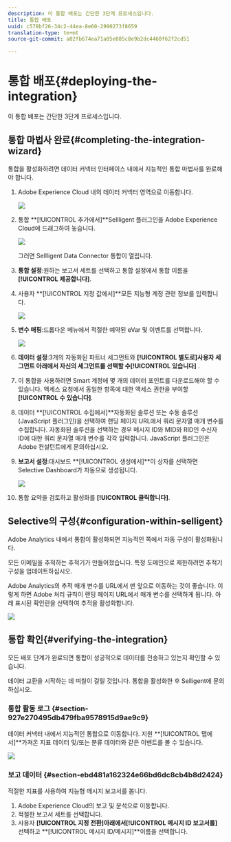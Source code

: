 ```yaml
---
description: 이 통합 배포는 간단한 3단계 프로세스입니다.
title: 통합 배포
uuid: c578bf26-34c2-44ea-8e60-2990273f8659
translation-type: tm+mt
source-git-commit: a02fb674ea71a05e085c8e9b2dc4460f62f2cd51

---
```



# 통합 배포{#deploying-the-integration}

이 통합 배포는 간단한 3단계 프로세스입니다.

## 통합 마법사 완료{#completing-the-integration-wizard}

통합을 활성화하려면 데이터 커넥터 인터페이스 내에서 지능적인 통합 마법사를 완료해야 합니다.

1. Adobe Experience Cloud 내의 데이터 커넥터 영역으로 이동합니다.

   ![](assets/selligent-data_connectors.png)

1. 통합 **[!UICONTROL 추가에서]**Sellligent 플러그인을 Adobe Experience Cloud에 드래그하여 놓습니다.

   ![](assets/selligent-add_integration.png)

   그러면 Sellligent Data Connector 통합이 열립니다.

1. **통합 설정**:원하는 보고서 세트를 선택하고 통합 설정에서 통합 이름을 **[!UICONTROL 제공합니다]**.

1. 사용자 **[!UICONTROL 지정 값에서]**모든 지능형 계정 관련 정보를 입력합니다.

   ![](assets/selligent-general_settings.png)

1. **변수 매핑**:드롭다운 메뉴에서 적절한 예약된 eVar 및 이벤트를 선택합니다.

   ![](assets/selligent-variables.png)

1. **데이터 설정**:3개의 자동화된 파트너 세그먼트와 **[!UICONTROL 별도로]**사용자 세그먼트 아래에서 자신의 세그먼트를 선택할 수**[!UICONTROL &#x200B;있습니다]** .

1. 이 통합을 사용하려면 Smart 계정에 몇 개의 데이터 포인트를 다운로드해야 할 수 있습니다. 액세스 요청에서 동일한 항목에 대한 액세스 권한을 부여할 **[!UICONTROL 수 있습니다]**.
1. 데이터 **[!UICONTROL 수집에서]**자동화된 솔루션 또는 수동 솔루션(JavaScript 플러그인)을 선택하여 랜딩 페이지 URL에서 쿼리 문자열 매개 변수를 수집합니다. 자동화된 솔루션을 선택하는 경우 메시지 ID와 MID와 RID인 수신자 ID에 대한 쿼리 문자열 매개 변수를 각각 입력합니다. JavaScript 플러그인은 Adobe 컨설턴트에게 문의하십시오.
1. **보고서 설정**:대시보드 **[!UICONTROL 생성에서]**이 상자를 선택하면 Selective Dashboard가 자동으로 생성됩니다.

   ![](assets/selligent-report_settings.png)

1. 통합 요약을 검토하고 활성화를 **[!UICONTROL 클릭합니다]**.

## Selective의 구성{#configuration-within-selligent}

Adobe Analytics 내에서 통합이 활성화되면 지능적인 쪽에서 자동 구성이 활성화됩니다.

모든 이메일을 추적하는 추적기가 만들어졌습니다. 특정 도메인으로 제한하려면 추적기 구성을 업데이트하십시오.

Adobe Analytics의 추적 매개 변수를 URL에서 맨 앞으로 이동하는 것이 좋습니다. 이렇게 하면 Adobe 처리 규칙이 랜딩 페이지 URL에서 매개 변수를 선택하게 됩니다. 아래 표시된 확인란을 선택하여 추적을 활성화합니다.

![](assets/selligent-tracker.png)

## 통합 확인{#verifying-the-integration}

모든 배포 단계가 완료되면 통합이 성공적으로 데이터를 전송하고 있는지 확인할 수 있습니다.

데이터 교환을 시작하는 데 며칠이 걸릴 것입니다. 통합을 활성화한 후 Selligent에 문의하십시오.

### 통합 활동 로그 {#section-927e270495db479fba9578915d9ae9c9}

데이터 커넥터 내에서 지능적인 통합으로 이동합니다. 지원 **[!UICONTROL 탭에서]**가져온 지표 데이터 및/또는 분류 데이터와 같은 이벤트를 볼 수 있습니다.

![](assets/selligent-verifying.png)

### 보고 데이터 {#section-ebd481a162324e66bd6dc8cb4b8d2424}

적절한 지표를 사용하여 지능형 메시지 보고서를 봅니다.

1. Adobe Experience Cloud의 보고 및 분석으로 이동합니다.
1. 적절한 보고서 세트를 선택합니다.
1. 사용자 **[!UICONTROL 지정 전환]**아래에서**[!UICONTROL &#x200B;메시지 ID 보고서를]** 선택하고 **[!UICONTROL 메시지 ID/메시지]**이름을 선택합니다.
